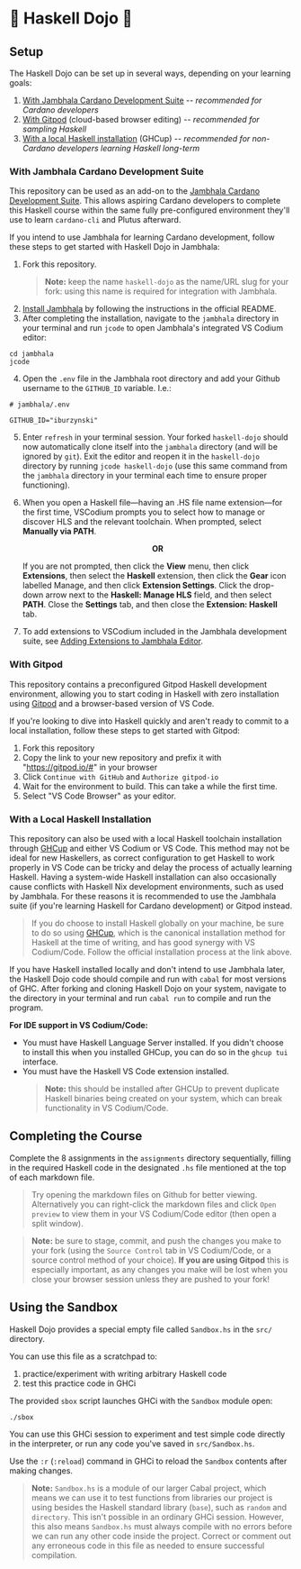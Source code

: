# 🏯 **Haskell Dojo** 🥷

## **Setup**
The Haskell Dojo can be set up in several ways, depending on your learning goals:
1. [With Jambhala Cardano Development Suite](#with-jambhala-cardano-development-suite) -- *recommended for Cardano developers*
2. [With Gitpod](#with-gitpod) (cloud-based browser editing) -- *recommended for sampling Haskell*
3. [With a local Haskell installation](#with-a-local-haskell-installation) (GHCup) -- *recommended for non-Cardano developers learning Haskell long-term*

### **With Jambhala Cardano Development Suite**
This repository can be used as an add-on to the [Jambhala Cardano Development Suite](https://github.com/iburzynski/jambhala). This allows aspiring Cardano developers to complete this Haskell course within the same fully pre-configured environment they'll use to learn `cardano-cli` and Plutus afterward.

If you intend to use Jambhala for learning Cardano development, follow these steps to get started with Haskell Dojo in Jambhala:
1. Fork this repository.
    >**Note:** keep the name `haskell-dojo` as the name/URL slug for your fork: using this name is required for integration with Jambhala.
2. [Install Jambhala](https://github.com/iburzynski/jambhala) by following the instructions in the official README.
3. After completing the installation, navigate to the `jambhala` directory in your terminal and run `jcode` to open Jambhala's integrated VS Codium editor:
```shell
cd jambhala
jcode
```
4. Open the `.env` file in the Jambhala root directory and add your Github username to the `GITHUB_ID` variable. I.e.:
```shell
# jambhala/.env

GITHUB_ID="iburzynski"
```
5. Enter `refresh` in your terminal session. Your forked `haskell-dojo` should now automatically clone itself into the `jambhala` directory (and will be ignored by `git`). Exit the editor and reopen it in the `haskell-dojo` directory by running `jcode haskell-dojo` (use this same command from the `jambhala` directory in your terminal each time to ensure proper functioning).

6. When you open a Haskell file—having an .HS file name extension—for the first time, VSCodium prompts you to select how to manage or discover HLS and the relevant toolchain. When prompted, select **Manually via PATH**.

    <p style="font-weight: bold; text-align: center;">OR</p>

    If you are not prompted, then click the **View** menu, then click **Extensions**, then select the **Haskell** extension, then click the **Gear** icon labelled Manage, and then click **Extension Settings**. Click the drop-down arrow next to the **Haskell: Manage HLS** field, and then select **PATH**. Close the **Settings** tab, and then close the **Extension: Haskell** tab.

7. To add extensions to VSCodium included in the Jambhala development suite, see [Adding Extensions to Jambhala Editor](https://github.com/iburzynski/jambhala#adding-extensions-to-jambhala-editor).

### **With Gitpod**
This repository contains a preconfigured Gitpod Haskell development environment, allowing you to start coding in Haskell with zero installation using [Gitpod](https://www.gitpod.io/) and a browser-based version of VS Code.

If you're looking to dive into Haskell quickly and aren't ready to commit to a local installation, follow these steps to get started with Gitpod:
1. Fork this repository
2. Copy the link to your new repository and prefix it with "https://gitpod.io/#" in your browser
3. Click `Continue with GitHub` and `Authorize gitpod-io`
4. Wait for the environment to build. This can take a while the first time.
5. Select "VS Code Browser" as your editor.

### **With a Local Haskell Installation**
This repository can also be used with a local Haskell toolchain installation through [GHCup](https://www.haskell.org/ghcup/) and either VS Codium or VS Code. This method may not be ideal for new Haskellers, as correct configuration to get Haskell to work properly in VS Code can be tricky and delay the process of actually learning Haskell. Having a system-wide Haskell installation can also occasionally cause conflicts with Haskell Nix development environments, such as used by Jambhala. For these reasons it is recommended to use the Jambhala suite (if you're learning Haskell for Cardano development) or Gitpod instead.

>If you do choose to install Haskell globally on your machine, be sure to do so using [GHCup](https://www.haskell.org/ghcup/), which is the canonical installation method for Haskell at the time of writing, and has good synergy with VS Codium/Code. Follow the official installation process at the link above.

If you have Haskell installed locally and don't intend to use Jambhala later, the Haskell Dojo code should compile and run with `cabal` for most versions of GHC. After forking and cloning Haskell Dojo on your system, navigate to the directory in your terminal and run `cabal run` to compile and run the program.

**For IDE support in VS Codium/Code:**
* You must have Haskell Language Server installed. If you didn't choose to install this when you installed GHCup, you can do so in the `ghcup tui` interface.
* You must have the Haskell VS Code extension installed. 
    >**Note:** this should be installed after GHCUp to prevent duplicate Haskell binaries being created on your system, which can break functionality in VS Codium/Code.

## **Completing the Course**
Complete the 8 assignments in the `assignments` directory sequentially, filling in the required Haskell code in the designated `.hs` file mentioned at the top of each markdown file.

>Try opening the markdown files on Github for better viewing. Alternatively you can right-click the markdown files and click `Open preview` to view them in your VS Codium/Code editor (then open a split window).

>**Note:** be sure to stage, commit, and push the changes you make to your fork (using the `Source Control` tab in VS Codium/Code, or a source control method of your choice). **If you are using Gitpod** this is especially important, as any changes you make will be lost when you close your browser session unless they are pushed to your fork!

## **Using the Sandbox**
Haskell Dojo provides a special empty file called `Sandbox.hs` in the `src/` directory.

You can use this file as a scratchpad to: 
1. practice/experiment with writing arbitrary Haskell code
2. test this practice code in GHCi

The provided `sbox` script launches GHCi with the `Sandbox` module open: 

```shell
./sbox
```

You can use this GHCi session to experiment and test simple code directly in the interpreter, or run any code you've saved in `src/Sandbox.hs`.

Use the `:r` (`:reload`) command in GHCi to reload the `Sandbox` contents after making changes.

>**Note:** `Sandbox.hs` is a module of our larger Cabal project, which means we can use it to test functions from libraries our project is using besides the Haskell standard library (`base`), such as `random` and `directory`. This isn't possible in an ordinary GHCi session. However, this also means `Sandbox.hs` must always compile with no errors before we can run any other code inside the project. Correct or comment out any erroneous code in this file as needed to ensure successful compilation.